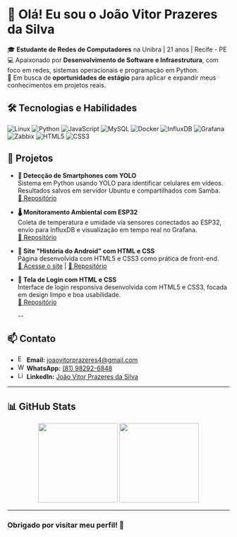 # 👋 Olá! Eu sou o João Vitor Prazeres da Silva

🎓  **Estudante de Redes de Computadores** na Unibra | 21 anos | Recife - PE  
💻  Apaixonado por **Desenvolvimento de Software e Infraestrutura**, com foco em redes, sistemas operacionais e programação em Python.  
🚀  Em busca de **oportunidades de estágio** para aplicar e expandir meus conhecimentos em projetos reais.

## 🛠️ Tecnologias e Habilidades

![Linux](https://img.shields.io/badge/Linux-000000?style=for-the-badge&logo=linux&logoColor=white)
![Python](https://img.shields.io/badge/Python-3776AB?style=for-the-badge&logo=python&logoColor=white)
![JavaScript](https://img.shields.io/badge/JavaScript-F7DF1E?style=for-the-badge&logo=javascript&logoColor=black)
![MySQL](https://img.shields.io/badge/MySQL-4479A1?style=for-the-badge&logo=mysql&logoColor=white)
![Docker](https://img.shields.io/badge/Docker-2496ED?style=for-the-badge&logo=docker&logoColor=white)
![InfluxDB](https://img.shields.io/badge/InfluxDB-22A79A?style=for-the-badge&logo=influxdb&logoColor=white)
![Grafana](https://img.shields.io/badge/Grafana-F46800?style=for-the-badge&logo=grafana&logoColor=white)
![Zabbix](https://img.shields.io/badge/Zabbix-FF6600?style=for-the-badge&logo=zabbix&logoColor=white)
![HTML5](https://img.shields.io/badge/HTML5-E34F26?style=for-the-badge&logo=html5&logoColor=white)
![CSS3](https://img.shields.io/badge/CSS3-1572B6?style=for-the-badge&logo=css3&logoColor=white)

## 💼 Projetos

- **📱 Detecção de Smartphones com YOLO**  
  Sistema em Python usando YOLO para identificar celulares em vídeos. Resultados salvos em servidor Ubuntu e compartilhados com Samba.  
  [🔗 Repositório](https://github.com/juanvitor04/detector-celular-yolo)

- **🌡️ Monitoramento Ambiental com ESP32**  
  Coleta de temperatura e umidade via sensores conectados ao ESP32, envio para InfluxDB e visualização em tempo real no Grafana.  
  [🔗 Repositório](https://github.com/juanvitor04/sistema-de-monitoramento-ambiental-iot)

- **🤖 Site "História do Android" com HTML e CSS**  
  Página desenvolvida com HTML5 e CSS3 como prática de front-end.  
  [🔗 Acesse o site](https://juanvitor04.github.io/projeto-android/) | [🔗 Repositório](https://github.com/juanvitor04/projeto-android)

- **🔐 Tela de Login com HTML e CSS**  
  Interface de login responsiva desenvolvida com HTML5 e CSS3, focada em design limpo e boa usabilidade.  
  [🔗 Repositório](https://github.com/juanvitor04/tela-de-login)

  --

## 📫 Contato

- <img src="https://cdn.jsdelivr.net/gh/devicons/devicon/icons/google/google-original.svg" alt="Email" width="16" height="16"/> **Email:** [joaovitorprazeres4@gmail.com](mailto:joaovitorprazeres4@gmail.com)  
- <img src="https://upload.wikimedia.org/wikipedia/commons/6/6b/WhatsApp.svg" alt="WhatsApp" width="16" height="16"/> **WhatsApp:** [(81) 98292-6848](https://wa.me/5581982926848)  
- <img src="https://cdn.jsdelivr.net/gh/devicons/devicon/icons/linkedin/linkedin-original.svg" alt="LinkedIn" width="16" height="16"/> **LinkedIn:** [João Vitor Prazeres da Silva](https://www.linkedin.com/in/joao-vitor-prazeres-da-silva/)

---

## 📊 GitHub Stats

<div align="center">

<!-- GitHub Stats -->
<img height="180em" src="https://github-readme-stats.vercel.app/api?username=juanvitor04&show_icons=true&theme=tokyonight&cache_seconds=3600" />

<!-- Top Languages -->
<img height="180em" src="https://github-readme-stats.vercel.app/api/top-langs/?username=juanvitor04&layout=compact&theme=tokyonight&langs_count=6&cache_seconds=3600" />

</div>

---

### Obrigado por visitar meu perfil! 🚀
